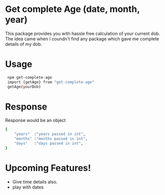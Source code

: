 # Get complete Age (date, month, year)

This package provides you with hassle free calculation of your current dob.
The idea came when I coundn't find any package which gave me complete details of my dob.

# Usage

```sh
 npm get-complete-age
 import {getAge} from "get-complete-age"
 getAge(yourDob)
```

# Response

Response would be an object

```sh
{
    "years"  :"years passed in int",
    "months" :"months passed in int",
    "days"   :"days passed in int",
}
```

# Upcoming Features!

- Give time details also.
- play with dates

<!-- You can also checkout my upcoming profile [link][plink] soon. -->

<!-- [plink]: https://google.com -->
